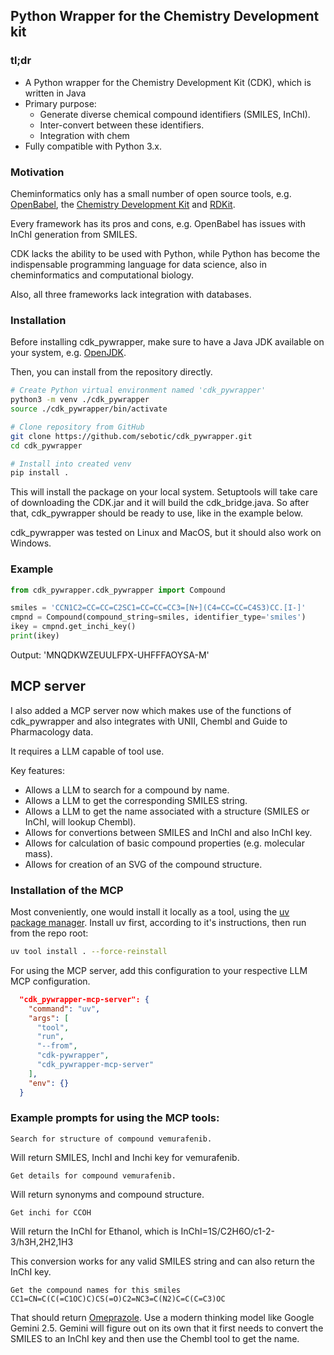 ## Python Wrapper for the Chemistry Development kit

### tl;dr
* A Python wrapper for the Chemistry Development Kit (CDK), which is written in Java
* Primary purpose: 
  * Generate diverse chemical compound identifiers (SMILES, InChI).
  * Inter-convert between these identifiers.
  * Integration with chem
* Fully compatible with Python 3.x.

### Motivation
Cheminformatics only has a small number of open source tools, e.g. [OpenBabel](http://openbabel.org), the 
[Chemistry Development Kit](https://github.com/cdk) and [RDKit](https://www.rdkit.org/).

Every framework has its pros and cons, e.g. OpenBabel has issues with InChI generation from SMILES.

CDK lacks the ability to be used with Python, while Python has become the indispensable programming language for data science, also in cheminformatics and computational biology.

Also, all three frameworks lack integration with databases.

### Installation

Before installing cdk_pywrapper, make sure to have a Java JDK available on your system, e.g. [OpenJDK](https://openjdk.org/).

Then, you can install from the repository directly.

```bash
# Create Python virtual environment named 'cdk_pywrapper'
python3 -m venv ./cdk_pywrapper
source ./cdk_pywrapper/bin/activate

# Clone repository from GitHub
git clone https://github.com/sebotic/cdk_pywrapper.git
cd cdk_pywrapper

# Install into created venv
pip install .

```

This will install the package on your local system. Setuptools will take care of downloading the CDK.jar and it will build the cdk_bridge.java.
So after that, cdk_pywrapper should be ready to use, like in the example below.

cdk_pywrapper was tested on Linux and MacOS, but it should also work on Windows.

### Example

```python
from cdk_pywrapper.cdk_pywrapper import Compound

smiles = 'CCN1C2=CC=CC=C2SC1=CC=CC=CC3=[N+](C4=CC=CC=C4S3)CC.[I-]'
cmpnd = Compound(compound_string=smiles, identifier_type='smiles')
ikey = cmpnd.get_inchi_key()
print(ikey)

```
Output: 'MNQDKWZEUULFPX-UHFFFAOYSA-M'


## MCP server
I also added a MCP server now which makes use of the functions of cdk_pywrapper and also integrates with UNII, Chembl and Guide to Pharmacology data.

It requires a LLM capable of tool use.

Key features:
* Allows a LLM to search for a compound by name.
* Allows a LLM to get the corresponding SMILES string.
* Allows a LLM to get the name associated with a structure (SMILES or InChI, will lookup Chembl).
* Allows for convertions between SMILES and InChI and also InChI key.
* Allows for calculation of basic compound properties (e.g. molecular mass).
* Allows for creation of an SVG of the compound structure.

### Installation of the MCP
Most conveniently, one would install it locally as a tool, using the [uv package manager](https://docs.astral.sh/uv/).
Install uv first, according to it's instructions, then run from the repo root:

```bash
uv tool install . --force-reinstall
```

For using the MCP server, add this configuration to your respective LLM MCP configuration.
```json
  "cdk_pywrapper-mcp-server": {
    "command": "uv",
    "args": [
      "tool",
      "run",
      "--from",
      "cdk-pywrapper",
      "cdk_pywrapper-mcp-server"
    ],
    "env": {}
  }
```

### Example prompts for using the MCP tools:
```
Search for structure of compound vemurafenib.
```
Will return SMILES, InchI and Inchi key for vemurafenib.


```
Get details for compound vemurafenib.
```
Will return synonyms and compound structure.

```
Get inchi for CCOH
```
Will return the InChI for Ethanol, which is InChI=1S/C2H6O/c1-2-3/h3H,2H2,1H3

This conversion works for any valid SMILES string and can also return the InChI key.

```
Get the compound names for this smiles CC1=CN=C(C(=C1OC)C)CS(=O)C2=NC3=C(N2)C=C(C=C3)OC
```
That should return [Omeprazole](https://www.wikidata.org/wiki/Q422210). Use a modern thinking model like Google Gemini 2.5. Gemini will figure out on its own that it first needs to convert the SMILES to an InChI key and then use the Chembl tool to get the name. 
